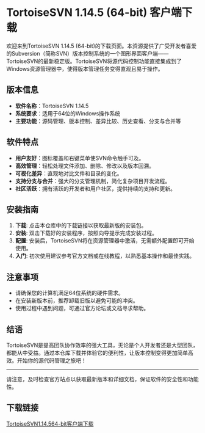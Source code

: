 # TortoiseSVN 1.14.5 (64-bit) 客户端下载

欢迎来到TortoiseSVN 1.14.5 (64-bit)的下载页面。本资源提供了广受开发者喜爱的Subversion（简称SVN）版本控制系统的一个图形界面客户端——TortoiseSVN的最新稳定版。TortoiseSVN将源代码控制功能直接集成到了Windows资源管理器中，使得版本管理任务变得直观且易于操作。

## 版本信息
- **软件名称**：TortoiseSVN 1.14.5
- **系统要求**：适用于64位的Windows操作系统
- **主要功能**：源码管理、版本控制、差异比较、历史查看、分支与合并等

## 软件特点
- **用户友好**：图标覆盖和右键菜单使SVN命令触手可及。
- **高效管理**：轻松处理文件添加、删除、修改以及版本回溯。
- **可视化差异**：直观地对比文件和目录的变化。
- **支持分支与合并**：强大的分支管理机制，简化复杂项目开发流程。
- **社区活跃**：拥有活跃的开发者和用户社区，提供持续的支持和更新。

## 安装指南
1. **下载**: 点击本仓库中的下载链接以获取最新版的安装包。
2. **安装**: 双击下载好的安装程序，按照向导提示完成安装过程。
3. **配置**: 安装后，TortoiseSVN将在资源管理器中激活，无需额外配置即可开始使用。
4. **入门**: 初次使用建议参考官方文档或在线教程，以熟悉基本操作和最佳实践。

## 注意事项
- 请确保您的计算机满足64位系统的硬件需求。
- 在安装新版本前，推荐卸载旧版以避免可能的冲突。
- 使用过程中遇到问题，可通过官方论坛或文档寻求帮助。

## 结语
TortoiseSVN是提高团队协作效率的强大工具，无论是个人开发者还是大型团队，都能从中受益。通过本仓库下载并体验它的便利性，让版本控制变得更加简单高效。开始你的源代码管理之旅吧！

---

请注意，及时检查官方站点以获取最新版本和详细文档，保证软件的安全性和功能性。

## 下载链接

[TortoiseSVN1.14.564-bit客户端下载](https://pan.quark.cn/s/55b99414b9ac)
